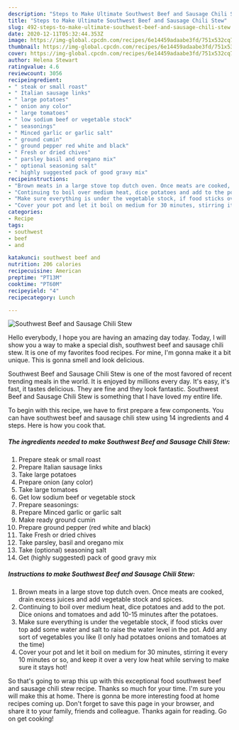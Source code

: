 ```yaml
---
description: "Steps to Make Ultimate Southwest Beef and Sausage Chili Stew"
title: "Steps to Make Ultimate Southwest Beef and Sausage Chili Stew"
slug: 492-steps-to-make-ultimate-southwest-beef-and-sausage-chili-stew
date: 2020-12-11T05:32:44.353Z
image: https://img-global.cpcdn.com/recipes/6e14459adaabe3fd/751x532cq70/southwest-beef-and-sausage-chili-stew-recipe-main-photo.jpg
thumbnail: https://img-global.cpcdn.com/recipes/6e14459adaabe3fd/751x532cq70/southwest-beef-and-sausage-chili-stew-recipe-main-photo.jpg
cover: https://img-global.cpcdn.com/recipes/6e14459adaabe3fd/751x532cq70/southwest-beef-and-sausage-chili-stew-recipe-main-photo.jpg
author: Helena Stewart
ratingvalue: 4.6
reviewcount: 3056
recipeingredient:
- " steak or small roast"
- " Italian sausage links"
- " large potatoes"
- " onion any color"
- " large tomatoes"
- " low sodium beef or vegetable stock"
- " seasonings"
- " Minced garlic or garlic salt"
- " ground cumin"
- " ground pepper red white and black"
- " Fresh or dried chives"
- " parsley basil and oregano mix"
- " optional seasoning salt"
- " highly suggested pack of good gravy mix"
recipeinstructions:
- "Brown meats in a large stove top dutch oven. Once meats are cooked, drain excess juices and add vegetable stock and spices."
- "Continuing to boil over medium heat, dice potatoes and add to the pot. Dice onions and tomatoes and add 10-15 minutes after the potatoes."
- "Make sure everything is under the vegetable stock, if food sticks over top add some water and salt to raise the water level in the pot. Add any sort of vegetables you like (I only had potatoes onions and tomatoes at the time)"
- "Cover your pot and let it boil on medium for 30 minutes, stirring it every 10 minutes or so, and keep it over a very low heat while serving to make sure it stays hot!"
categories:
- Recipe
tags:
- southwest
- beef
- and

katakunci: southwest beef and 
nutrition: 206 calories
recipecuisine: American
preptime: "PT13M"
cooktime: "PT60M"
recipeyield: "4"
recipecategory: Lunch

---
```



![Southwest Beef and Sausage Chili Stew](https://img-global.cpcdn.com/recipes/6e14459adaabe3fd/751x532cq70/southwest-beef-and-sausage-chili-stew-recipe-main-photo.jpg)

Hello everybody, I hope you are having an amazing day today. Today, I will show you a way to make a special dish, southwest beef and sausage chili stew. It is one of my favorites food recipes. For mine, I'm gonna make it a bit unique. This is gonna smell and look delicious.



Southwest Beef and Sausage Chili Stew is one of the most favored of recent trending meals in the world. It is enjoyed by millions every day. It's easy, it's fast, it tastes delicious. They are fine and they look fantastic. Southwest Beef and Sausage Chili Stew is something that I have loved my entire life.


To begin with this recipe, we have to first prepare a few components. You can have southwest beef and sausage chili stew using 14 ingredients and 4 steps. Here is how you cook that.

<!--inarticleads1-->

##### The ingredients needed to make Southwest Beef and Sausage Chili Stew:

1. Prepare  steak or small roast
1. Prepare  Italian sausage links
1. Take  large potatoes
1. Prepare  onion (any color)
1. Take  large tomatoes
1. Get  low sodium beef or vegetable stock
1. Prepare  seasonings:
1. Prepare  Minced garlic or garlic salt
1. Make ready  ground cumin
1. Prepare  ground pepper (red white and black)
1. Take  Fresh or dried chives
1. Take  parsley, basil and oregano mix
1. Take  (optional) seasoning salt
1. Get  (highly suggested) pack of good gravy mix




<!--inarticleads2-->

##### Instructions to make Southwest Beef and Sausage Chili Stew:

1. Brown meats in a large stove top dutch oven. Once meats are cooked, drain excess juices and add vegetable stock and spices.
1. Continuing to boil over medium heat, dice potatoes and add to the pot. Dice onions and tomatoes and add 10-15 minutes after the potatoes.
1. Make sure everything is under the vegetable stock, if food sticks over top add some water and salt to raise the water level in the pot. Add any sort of vegetables you like (I only had potatoes onions and tomatoes at the time)
1. Cover your pot and let it boil on medium for 30 minutes, stirring it every 10 minutes or so, and keep it over a very low heat while serving to make sure it stays hot!




So that's going to wrap this up with this exceptional food southwest beef and sausage chili stew recipe. Thanks so much for your time. I'm sure you will make this at home. There is gonna be more interesting food at home recipes coming up. Don't forget to save this page in your browser, and share it to your family, friends and colleague. Thanks again for reading. Go on get cooking!
